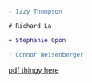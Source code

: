 ```diff
- Izzy Thompson

# Richard La

+ Stephanie Opon

! Connor Weisenberger
```

<p><a href = http://www.ffothello.org/livres/beginner-Randy-Fang.pdf>pdf thingy here</a></p>
